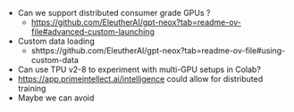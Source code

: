 - Can we support distributed consumer grade GPUs ?
  - https://github.com/EleutherAI/gpt-neox?tab=readme-ov-file#advanced-custom-launching
- Custom data loading
  - shttps://github.com/EleutherAI/gpt-neox?tab=readme-ov-file#using-custom-data
- Can use TPU v2-8 to experiment with multi-GPU setups in Colab?
- https://app.primeintellect.ai/intelligence could allow for distributed training
- Maybe we can avoid 
